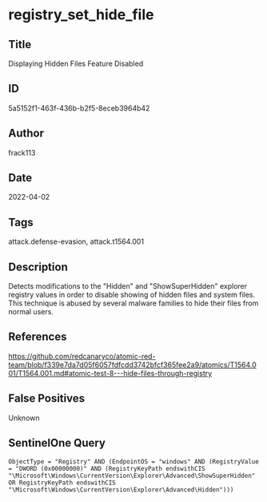 # registry_set_hide_file

## Title
Displaying Hidden Files Feature Disabled

## ID
5a5152f1-463f-436b-b2f5-8eceb3964b42

## Author
frack113

## Date
2022-04-02

## Tags
attack.defense-evasion, attack.t1564.001

## Description
Detects modifications to the "Hidden" and "ShowSuperHidden" explorer registry values in order to disable showing of hidden files and system files.
 This technique is abused by several malware families to hide their files from normal users.


## References
https://github.com/redcanaryco/atomic-red-team/blob/f339e7da7d05f6057fdfcdd3742bfcf365fee2a9/atomics/T1564.001/T1564.001.md#atomic-test-8---hide-files-through-registry

## False Positives
Unknown

## SentinelOne Query
```
ObjectType = "Registry" AND (EndpointOS = "windows" AND (RegistryValue = "DWORD (0x00000000)" AND (RegistryKeyPath endswithCIS "\Microsoft\Windows\CurrentVersion\Explorer\Advanced\ShowSuperHidden" OR RegistryKeyPath endswithCIS "\Microsoft\Windows\CurrentVersion\Explorer\Advanced\Hidden")))

```